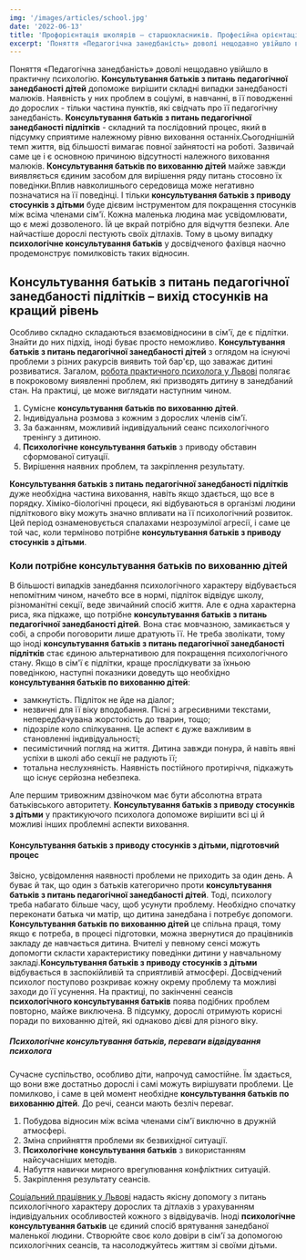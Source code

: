 ```yaml
---
img: '/images/articles/school.jpg'
date: '2022-06-13'
title: 'Профорієнтація школярів – старшокласників. Професійна орієнтація учнів'
excerpt: 'Поняття «Педагогічна занедбаність» доволі нещодавно увійшло в практичну психологію. **Консультування батьків з питань педагогічної занедбаності дітей** допоможе вирішити складні випадки занедбаності малюків. Наявність у них проблем в соціумі, в навчанні, в її поводженні до дорослих - тільки частина пунктів, які свідчать про її педагогічну занедбаність. **Консультування батьків з питань педагогічної занедбаності підлітків** - складний та послідовний процес, який в підсумку сприятиме належному рівню виховання останніх.'
---
```


<!-- ![Консультування батьків з питань педагогічної занедбаності підлітків](../images/articles/.jpg "Консультування батьків з приводу стосунків з дітьми") -->

Поняття «Педагогічна занедбаність» доволі нещодавно увійшло в практичну психологію. **Консультування батьків з питань педагогічної занедбаності дітей** допоможе вирішити складні випадки занедбаності малюків. Наявність у них проблем в соціумі, в навчанні, в її поводженні до дорослих - тільки частина пунктів, які свідчать про її педагогічну занедбаність. **Консультування батьків з питань педагогічної занедбаності підлітків** - складний та послідовний процес, який в підсумку сприятиме належному рівню виховання останніх.Сьогоднішній темп життя, від більшості вимагає повної зайнятості на роботі. Зазвичай саме це і є основною причиною відсутності належного виховання малюків. **Консультування батьків по вихованню дітей** майже завжди виявляється єдиним засобом для вирішення ряду питань стосовно їх поведінки.Вплив навколишнього середовища може негативно позначатися на її поведінці. І тільки **консультування батьків з приводу стосунків з дітьми** буде дієвим інструментом для покращення стосунків між всіма членами сім'ї. Кожна маленька людина має усвідомлювати, що є межі дозволеного. Їй це вкрай потрібно для відчуття безпеки. Але найчастіше дорослі пестують своїх дітлахів. Тому в цьому випадку **психологічне консультування батьків** у досвідченого фахівця наочно продемонструє помилковість таких відносин.

Консультування батьків з питань педагогічної занедбаності підлітків – вихід стосунків на кращий рівень
------------------------------------------------------------------------------------------------------

Особливо складно складаються взаємовідносини в сім'ї, де є підлітки. Знайти до них підхід, іноді буває просто неможливо. **Консультування батьків з питань педагогічної занедбаності дітей** з оглядом на існуючі проблеми з різних ракурсів виявить той бар'єр, що заважає дитині розвиватися. Загалом, [робота практичного психолога у Львові](#services) полягає в покроковому виявленні проблем, які призводять дитину в занедбаний стан. На практиці, це може виглядати наступним чином.

1.  Сумісне **консультування батьків по вихованню дітей**.
2.  Індивідуальна розмова з кожним з дорослих членів сім'ї.
3.  За бажанням, можливий індивідуальний сеанс психологічного тренінгу з дитиною.
4.  **Психологічне консультування батьків** з приводу обставин сформованої ситуації.
5.  Вирішення наявних проблем, та закріплення результату.

**Консультування батьків з питань педагогічної занедбаності підлітків** дуже необхідна частина виховання, навіть якщо здається, що все в порядку. Хіміко-біологічні процеси, які відбуваються в організмі людини підліткового віку можуть значно впливати на її психологічний розвиток. Цей період ознаменовується спалахами незрозумілої агресії, і саме це той час, коли терміново потрібне **консультування батьків з приводу стосунків з дітьми**.

### Коли потрібне консультування батьків по вихованню дітей

В більшості випадків занедбання психологічного характеру відбувається непомітним чином, начебто все в нормі, підліток відвідує школу, різноманітні секції, веде звичайний спосіб життя. Але є одна характерна риса, яка підкаже, що потрібне **консультування батьків з питань педагогічної занедбаності дітей**. Вона стає мовчазною, замикається у собі, а спроби поговорити лише дратують її. Не треба зволікати, тому що іноді **консультування батьків з питань педагогічної занедбаності підлітків** стає єдиною альтернативою для покращення психологічного стану. Якщо в сім'ї є підлітки, краще прослідкувати за їхньою поведінкою, наступні показники доведуть що необхідно **консультування батьків по вихованню дітей**:

*   замкнутість. Підліток не йде на діалог;
*   незвичні для її віку вподобання. Пісні з агресивними текстами, непередбачувана жорстокість до тварин, тощо;
*   підозріле коло спілкування. Це аспект є дуже важливим в становленні індивідуальності;
*   песимістичний погляд на життя. Дитина завжди понура, й навіть явні успіхи в школі або секції не радують її;
*   тотальна неслухняність. Наявність постійного протиріччя, підкажуть що існує серйозна небезпека.

Але першим тривожним дзвіночком має бути абсолютна втрата батьківського авторитету. **Консультування батьків з приводу стосунків з дітьми** у практикуючого психолога допоможе вирішити всі ці й можливі інших проблемні аспекти виховання.

#### Консультування батьків з приводу стосунків з дітьми, підготовчий процес

Звісно, усвідомлення наявності проблеми не приходить за один день. А буває й так, що один з батьків категорично проти **консультування батьків з питань педагогічної занедбаності дітей**. Тоді, психологу треба набагато більше часу, щоб усунути проблему. Необхідно спочатку переконати батька чи матір, що дитина занедбана і потребує допомоги. **Консультування батьків по вихованню дітей** це спільна праця, тому якщо є потреба, в процесі підготовки, можна звернутися до працівників закладу де навчається дитина. Вчителі у певному сенсі можуть допомогти скласти характеристику поведінки дитини у навчальному закладі.**Консультування батьків з приводу стосунків з дітьми** відбувається в заспокійливій та сприятливій атмосфері. Досвідчений психолог поступово розкриває кожну окрему проблему та можливі заходи до її усунення. На практиці, по закінченні сеансів **психологічного консультування батьків** поява подібних проблем повторно, майже виключена. В підсумку, дорослі отримують корисні поради по вихованню дітей, які однаково дієві для різного віку.

##### Психологічне консультування батьків, переваги відвідування психолога

Сучасне суспільство, особливо діти, напрочуд самостійне. Їм здається, що вони вже достатньо дорослі і самі можуть вирішувати проблеми. Це помилково, і саме в цей момент необхідне **консультування батьків по вихованню дітей**. До речі, сеанси мають безліч переваг.

1.  Побудова відносин між всіма членами сім'ї виключно в дружній атмосфері.
2.  Зміна сприйняття проблеми як безвихідної ситуації.
3.  **Психологічне консультування батьків** з використанням найсучасніших методів.
4.  Набуття навички мирного врегулювання конфліктних ситуацій.
5.  Закріплення результату сеансів.

[Соціальний працівник у Львові](https://pidgorognuy.com.ua) надасть якісну допомогу з питань психологічного характеру дорослих та дітлахів з урахуванням індивідуальних особливостей кожного з відвідувачів. Іноді **психологічне консультування батьків** це єдиний спосіб врятування занедбаної маленької людини. Створюйте своє коло довіри в сім'ї за допомогою психологічних сеансів, та насолоджуйтесь життям зі своїми дітьми.
